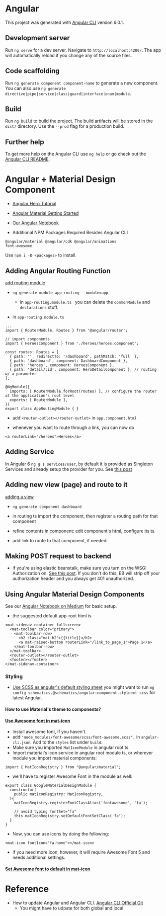 # Angular

This project was generated with [Angular CLI](https://github.com/angular/angular-cli) version 6.0.1.

## Development server

Run `ng serve` for a dev server. Navigate to `http://localhost:4200/`. The app will automatically reload if you change any of the source files.

## Code scaffolding

Run `ng generate component component-name` to generate a new component. You can also use `ng generate directive|pipe|service|class|guard|interface|enum|module`.

## Build

Run `ng build` to build the project. The build artifacts will be stored in the `dist/` directory. Use the `--prod` flag for a production build.

## Further help

To get more help on the Angular CLI use `ng help` or go check out the [Angular CLI README](https://github.com/angular/angular-cli/blob/master/README.md).

# Angular + Material Design Component

- [Angular Hero Tutorial](https://angular.io/tutorial)

- [Angular Material Getting Started](https://material.angular.io/guide/getting-started)

- [Our Angular Notebook](https://medium.com/p/763e5d938b39/edit)

- Additional NPM Packages Required Besides Angular CLI
```
@angular/material @angular/cdk @angular/animations
font-awesome
```
Use `npm i -D <packages>` to install.

## Adding Angular Routing Function

[add routing module](https://angular.io/tutorial/toh-pt5#add-the-approutingmodule)

- `ng generate module app-routing --module=app`
  - in `app-routing.module.ts ` you can delete the `commonModule` and `declarations` stuff.

- in `app-routing.module.ts`

```
...
import { RouterModule, Routes } from '@angular/router';

// import components
import { HeroesComponent } from './heroes/heroes.component';

const routes: Routes = [
  { path: '', redirectTo: '/dashboard', pathMatch: 'full' },
  { path: 'dashboard', component: DashboardComponent },
  { path: 'heroes', component: HeroesComponent },
  { path: 'detail/:id', component: HeroDetailComponent }, // routing w/ a parameter
];

@NgModule({
  imports: [ RouterModule.forRoot(routes) ], // configure the router at the application's root level
  exports: [ RouterModule ],
})
export class AppRoutingModule { }
```

- add `<router-outlet></router-outlet>` in `app.component.html`

- whenever you want to route through a link, you can now do 

```
<a routerLink="/heroes">Heroes</a>
```

## Adding Service

In Angular 6 `ng g s services/user`, by default it is provided as Singleton Services and already setup the provider for you. See [this post](https://stackoverflow.com/questions/42748773/angular-cli-generate-a-service-and-include-the-provider-in-one-step)


## Adding new view (page) and route to it

[adding a view](https://angular.io/tutorial/toh-pt5#add-the-dashboard-route)

- `ng generate component dashboard`

- in routing ts import the component, then register a routing path for that component

- refine contents in component: edit component's html, configure its ts.

- add link to route to that component, if needed.

## Making POST request to backend

- If you're using elastic beanstalk, make sure you turn on the WSGI Authorization on. [See this post](https://stackoverflow.com/questions/22279301/authorization-credentials-stripped-django-elastic-beanstalk-oauth). If you don't do this, EB will strip off your authorization header and you always get 401 unauthorized.

## Using Angular Material Design Components

See our [Angular Notebook on Medium](https://medium.com/p/763e5d938b39/edit) for basic setup.

- the suggested default app-root html is

```
<mat-sidenav-container fullscreen>
  <mat-toolbar color="primary">
    <mat-toolbar-row>
      <h2 class="mat-h2">{{title}}</h2>
      <a mat-raised-button routerLink="/link_to_page_1">Page 1</a>
    </mat-toolbar-row>
  </mat-toolbar>
  <router-outlet></router-outlet>
  <footer></footer>
</mat-sidenav-container>
```

### Styling

- [Use SCSS as angular's default styling sheet](https://stackoverflow.com/questions/46760306/get-material-2-theme-color-scheme-palette-for-other-elements)
you might want to run `ng config schematics.@schematics/angular:component.styleext scss` for latest Angular.

#### How to use Material's theme to components?

#### [Use Awesome font in mat-icon](https://theinfogrid.com/tech/developers/angular/material-icons-angular-5/)

- Install awesome font, if you haven't.
- add `"node_modules/font-awesome/scss/font-awesome.scss",` in `angular-cli.json`. Add to the `styles` list under `build`.
- Make sure you imported `MatIconModule` in angular root ts.
- Import material's icon service in angular root module ts, or wherever module you import material components:
```
import { MatIconRegistry } from "@angular/material";
```
  - we'll have to register Awesome Font in the module as well:

```
export class GoogleMaterialDesignModule {
  constructor(
    public matIconRegistry: MatIconRegistry,
  ){
    matIconRegistry.registerFontClassAlias('fontawesome', 'fa');

    // avoid typing fontSet="fa"
    this.matIconRegistry.setDefaultFontSetClass('fa');
  }
}

```
- Now, you can use icons by doing the following:
```
<mat-icon fontIcon="fa-home"></mat-icon>
```

- If you need more icon, however, it will require Awesome Font 5 and needs additional settings.

#### [Set Awesome font to default in mat-icon](https://stackoverflow.com/questions/43837076/how-to-correctly-register-font-awesome-for-md-icon)

# Reference

- How to update Angular and Angular CLI. [Angular CLI Official Git](https://github.com/angular/angular-cli)
  - You might have to udpate for both global and local.